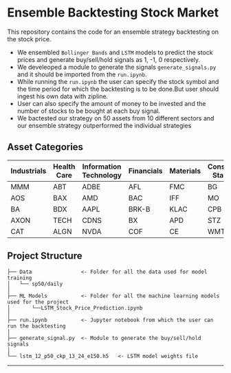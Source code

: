 # Ensemble Backtesting Stock Market

This repository contains the code for an ensemble strategy backtesting on the stock price.
- We ensembled ```Bollinger Bands``` and ```LSTM``` models to predict the stock prices and generate buy/sell/hold signals as 1, -1, 0 respectively.
- We develeoped a module to generate the signals ```generate_signals.py``` and it should be imported from the ```run.ipynb```.
- While running the ```run.ipynb``` the user can specify the stock symbol and the time period for which the backtesting is to be done.But user should ingest his own data with zipline.
- User can also specify the amount of money to be invested and the number of stocks to be bought at each buy signal.
- We bactested our strategy on 50 assets from 10 different sectors and our ensemble strategy outperformed the individual strategies

## Asset Categories
| Industrials | Health Care | Information Technology | Financials | Materials | Consumer Staples | Energy | Communication Services | Utilities | Real Estate |
|-------------|-------------|------------------------|------------|-----------|------------------|--------|-----------------------|-----------|-------------|
| MMM         | ABT         | ADBE                   | AFL        | FMC       | BG               | TRGP   | DIS                   | AES       | ARE         |
| AOS         | BAX         | AMD                    | BAC        | IFF       | MO               | VLO    | WBD                   | LNT       | BXP         |
| BA          | BDX         | AAPL                   | BRK-B         | KLAC      | CPB              | WMB    | GOOGLE                | AEP       | CPT         |
| AXON        | TECH        | CDNS                   | BX         | APD       | STZ              | APA    | FOX                  | AWK       | AMT         |
| CAT         | ALGN        | NVDA                   | COF        | CE        | WMT              | BKR    | EA                    | CEG       | CCI         |

## Project Structure

    ├── Data                <- Folder for all the data used for model training
    │   └── sp50/daily     
    │   
    ├── ML Models           <- Folder for all the machine learning models used for the project
    │       └──LSTM_Stock_Price_Prediction.ipynb
    │
    ├── run.ipynb           <- Jupyter notebook from which the user can run the backtesting
    │
    ├── generate_signal.py  <- Module to generate the buy/sell/hold signals
    │
    └── lstm_12_p50_ckp_13_24_e150.h5   <- LSTM model weights file
--------